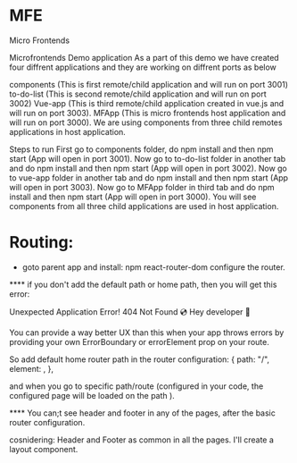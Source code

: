 # MFE

Micro Frontends

Microfrontends Demo application
As a part of this demo we have created four diffrent applications and they are working on diffrent ports as below

components (This is first remote/child application and will run on port 3001)
to-do-list (This is second remote/child application and will run on port 3002)
Vue-app (This is third remote/child application created in vue.js and will run on port 3003).
MFApp (This is micro frontends host application and will run on port 3000).
We are using components from three child remotes applications in host application.

Steps to run
First go to components folder, do npm install and then npm start (App will open in port 3001).
Now go to to-do-list folder in another tab and do npm install and then npm start (App will open in port 3002).
Now go to vue-app folder in another tab and do npm install and then npm start (App will open in port 3003).
Now go to MFApp folder in third tab and do npm install and then npm start (App will open in port 3000).
You will see components from all three child applications are used in host application.

# Routing:

- goto parent app and install: npm react-router-dom
  configure the router.

\*\*\*\* if you don't add the default path or home path, then you will get this error:

Unexpected Application Error!
404 Not Found
💿 Hey developer 👋

You can provide a way better UX than this when your app throws errors by providing your own ErrorBoundary or errorElement prop on your route.

So add default home router path in the router configuration:
{
path: "/",
element: <FoodList />,
},

and when you go to specific path/route (configured in your code, the configured page will be loaded on the path ).

\*\*\*\* You can;t see header and footer in any of the pages, after the basic router configuration.

cosnidering: Header and Footer as common in all the pages.
I'll create a layout component.
